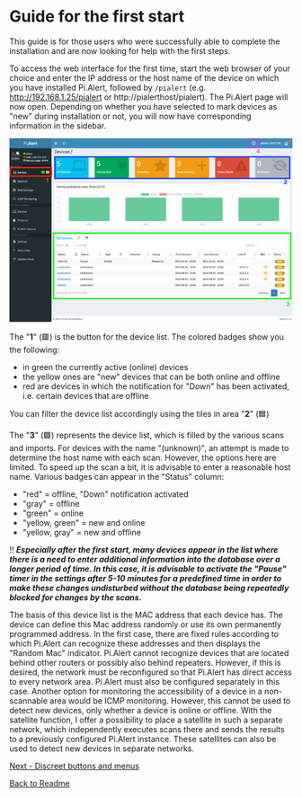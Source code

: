 # Guide for the first start
<!--- --------------------------------------------------------------------- --->

This guide is for those users who were successfully able to complete the installation and are now looking for help with the first steps.

To access the web interface for the first time, start the web browser of your choice and enter the IP address or the host name of the 
device on which you have installed Pi.Alert, followed by `/pialert` (e.g. http://192.168.1.25/pialert or http://pialerthost/pialert). 
The Pi.Alert page will now open. Depending on whether you have selected to mark devices as "new" during installation or not, you will 
now have corresponding information in the sidebar.

![Guide_001][Guide_001] 

The "**1**" (🟥) is the button for the device list. The colored badges show you the following: 
- in green the currently active (online) devices
- the yellow ones are "new" devices that can be both online and offline
- red are devices in which the notification for "Down" has been activated, i.e. certain devices that are offline

You can filter the device list accordingly using the tiles in area "**2**" (🟦)

The "**3**" (🟩) represents the device list, which is filled by the various scans and imports. For devices with the name "(unknown)", an 
attempt is made to determine the host name with each scan. However, the options here are limited. To speed up the scan a bit, it is 
advisable to enter a reasonable host name.
Various badges can appear in the "Status" column: 
 - "red" = offline, "Down" notification activated
 - "gray" = offline
 - "green" = online
 - "yellow, green" = new and online
 - "yellow, gray" = new and offline

‼️ ***Especially after the first start, many devices appear in the list where there is a need to enter additional information into the 
database over a longer period of time. In this case, it is advisable to activate the "Pause" timer in the settings after 5-10 minutes 
for a predefined time in order to make these changes undisturbed without the database being repeatedly blocked for changes by the scans.***

The basis of this device list is the MAC address that each device has. The device can define this Mac address randomly or use its own 
permanently programmed address. In the first case, there are fixed rules according to which Pi.Alert can recognize these addresses and 
then displays the "Random Mac" indicator. Pi.Alert cannot recognize devices that are located behind other routers or possibly also behind 
repeaters. However, if this is desired, the network must be reconfigured so that Pi.Alert has direct access to every network area. Pi.Alert 
must also be configured separately in this case. Another option for monitoring the accessibility of a device in a non-scannable area 
would be ICMP monitoring. However, this cannot be used to detect new devices, only whether a device is online or offline. With the 
satellite function, I offer a possibility to place a satellite in such a separate network, which independently executes scans there and 
sends the results to a previously configured Pi.Alert instance. These satellites can also be used to detect new devices in separate networks.

[Next - Discreet buttons and menus](./guide/001.md)

[Back to Readme](https://github.com/leiweibau/Pi.Alert)

[Guide_001]:             https://raw.githubusercontent.com/leiweibau/Pi.Alert/assets/guide_001.png         "Guide_001"
